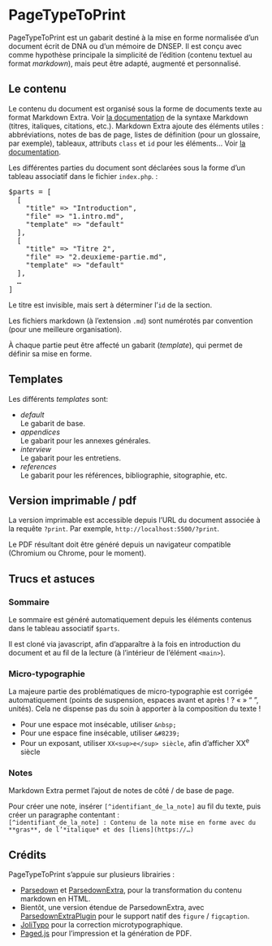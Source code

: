 # PageTypeToPrint

PageTypeToPrint est un gabarit destiné à la mise en forme normalisée d’un document écrit de DNA ou d’un mémoire de DNSEP.
Il est conçu avec comme hypothèse principale la simplicité de l’édition (contenu textuel au format *markdown*), mais peut être adapté, augmenté et personnalisé.

## Le contenu
Le contenu du document est organisé sous la forme de documents texte au format Markdown Extra. 
Voir [la documentation](https://daringfireball.net/projects/markdown/syntax) de la syntaxe Markdown (titres, italiques, citations, etc.). Markdown Extra ajoute des éléments utiles : abbréviations, notes de bas de page, listes de définition (pour un glossaire, par exemple), tableaux, attributs `class` et `id` pour les éléments… Voir [la documentation](https://michelf.ca/projects/php-markdown/extra/).

Les différentes parties du document sont déclarées sous la forme d’un tableau associatif dans le fichier `index.php`. :
<pre>
$parts = [
  [
    "title" => "Introduction",
    "file" => "1.intro.md",
    "template" => "default"
  ],
  [
    "title" => "Titre 2",
    "file" => "2.deuxieme-partie.md",
    "template" => "default"
  ],
  …
]
</pre>

Le titre est invisible, mais sert à déterminer l’`id` de la section.

Les fichiers markdown (à l’extension `.md`) sont numérotés par convention (pour une meilleure organisation).

À chaque partie peut être affecté un gabarit (*template*), qui permet de définir sa mise en forme.

## Templates

Les différents *templates* sont:
* *default*  
 Le gabarit de base.
* *appendices*  
 Le gabarit pour les annexes générales.
* *interview*  
 Le gabarit pour les entretiens. 
* *references*  
 Le gabarit pour les références, bibliographie, sitographie, etc.

## Version imprimable / pdf
La version imprimable est accessible depuis l’URL du document associée à la requête `?print`. Par exemple, `http://localhost:5500/?print`.  

Le PDF résultant doit être généré depuis un navigateur compatible (Chromium ou Chrome, pour le moment).



## Trucs et astuces

### Sommaire

Le sommaire est généré automatiquement depuis les éléments contenus dans le tableau associatif `$parts`.

Il est cloné via javascript, afin d’apparaître à la fois en introduction du document et au fil de la lecture (à l’intérieur de l’élément `<main>`).

### Micro-typographie

La majeure partie des problématiques de micro-typographie est corrigée automatiquement (points de suspension, espaces avant et après ! ? « » “ ”, unités). Cela ne dispense pas du soin à apporter à la composition du texte !

* Pour une espace mot insécable, utiliser `&nbsp;`    
* Pour une espace fine insécable, utiliser `&#8239;`
* Pour un exposant, utiliser `XX<sup>e</sup> siècle`, afin d’afficher XX<sup>e</sup> siècle

### Notes

Markdown Extra permet l’ajout de notes de côté / de base de page.

Pour créer une note, insérer `[^identifiant_de_la_note]` au fil du texte, puis créer un paragraphe contentant :   
`[^identifiant_de_la_note] : Contenu de la note mise en forme avec du **gras**, de l’*italique* et des [liens](https://…)`


## Crédits

PageTypeToPrint s’appuie sur plusieurs librairies : 
* [Parsedown](https://parsedown.org/) et [ParsedownExtra](https://github.com/erusev/parsedown-extra/), pour la transformation du contenu markdown en HTML.
* Bientôt, une version étendue de ParsedownExtra, avec [ParsedownExtraPlugin](https://github.com/taufik-nurrohman/parsedown-extra-plugin/) pour le support natif des `figure` / `figcaption`.
* [JoliTypo](https://github.com/jolicode/JoliTypo/) pour la correction microtypographique.
* [Paged.js](https://pagedjs.org/) pour l’impression et la génération de PDF.